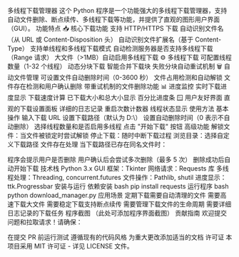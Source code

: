 多线程下载管理器
这个 Python 程序是一个功能强大的多线程下载管理器，支持自动文件删除、断点续传、多线程下载等功能，并提供了直观的图形用户界面（GUI）。
功能特点
📥 核心下载功能
支持 HTTP/HTTPS 下载
自动识别文件名（从 URL 或 Content-Disposition 头）
自动识别文件扩展名（基于 Content-Type）
支持单线程和多线程下载模式
自动检测服务器是否支持多线程下载（Range 请求）
大文件（>1MB）自动启用多线程下载
⚙️ 多线程下载
可配置线程数量（1-32 个线程）
动态分块下载
智能合并下载块
失败分块自动重试机制
🗑️ 自动文件管理
可设置文件自动删除时间（0-3600 秒）
文件占用检测和自动解锁
文件存在检测和用户确认删除
带重试机制的文件删除功能
📊 进度监控
实时下载进度显示
下载速度计算
已下载大小和总大小显示
百分比进度条
🪟 用户友好界面
直观的下载设置面板
详细的日志记录
重启次数计数器
线程状态显示
使用方法
基本操作
输入下载 URL
设置下载路径（默认为 D:\）
设置自动删除时间（0 表示不自动删除）
选择线程数量和是否启用多线程
点击 "开始下载" 按钮
高级功能
解锁文件：当文件被锁定时尝试解锁
停止下载：随时中断下载过程
浏览目录：选择自定义下载路径
文件存在处理
当下载路径已存在同名文件时：

程序会提示用户是否删除
用户确认后会尝试多次删除（最多 5 次）
删除成功后自动开始下载
技术栈
Python 3.x
GUI 框架：Tkinter
网络请求：Requests 库
多线程处理：Threading, concurrent.futures
文件操作：Pathlib, shutil
进度显示：ttk.Progressbar
安装与运行
依赖安装
bash
pip install requests
运行程序
bash
python download_manager.py
应用场景
定期下载需要自动清理的文件
需要高速下载大文件
需要稳定下载支持断点续传
需要管理下载文件的生命周期
需要详细日志记录的下载任务
程序截图
（此处可添加程序界面截图）
贡献指南
欢迎提交问题和拉取请求！请确保：

在提交 PR 前运行测试
遵循现有的代码风格
为重大更改添加适当的文档
许可证
本项目采用 MIT 许可证 - 详见 LICENSE 文件。

